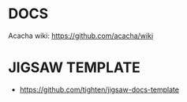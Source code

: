 # DOCS

Acacha wiki: https://github.com/acacha/wiki

# JIGSAW TEMPLATE

- https://github.com/tighten/jigsaw-docs-template

